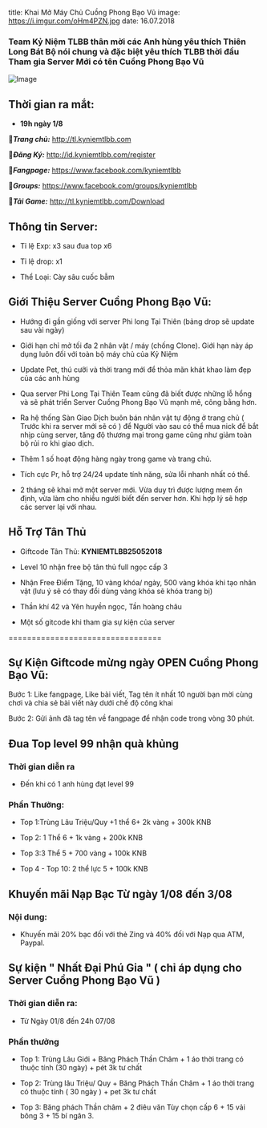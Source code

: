 title: Khai Mở Máy Chủ Cuồng Phong Bạo Vũ
image: https://i.imgur.com/oHm4PZN.jpg
date: 16.07.2018
### Team Kỷ Niệm TLBB thân mời các Anh hùng yêu thích Thiên Long Bát Bộ nói chung và đặc biệt yêu thích TLBB thời đầu Tham gia Server Mới có tên Cuồng Phong Bạo Vũ

![Image](https://i.imgur.com/oHm4PZN.jpg)

## Thời gian ra mắt: 

- **19h ngày 1/8**

🔰***Trang chủ:*** http://tl.kyniemtlbb.com

🔰***Đăng Ký:*** http://id.kyniemtlbb.com/register

🔰***Fangpage:*** https://www.facebook.com/kyniemtlbb

🔰***Groups:*** https://www.facebook.com/groups/kyniemtlbb

🔰***Tải Game:*** http://tl.kyniemtlbb.com/Download

## Thông tin Server:

- Tỉ lệ Exp: x3 sau đua top x6

- Tỉ lệ drop: x1

- Thể Loại: Cày sâu cuốc bẫm

## Giới Thiệu Server Cuồng Phong Bạo Vũ:

- Hướng đi gần giống với server Phi long Tại Thiên (bảng drop sẽ update sau vài ngày)

- Giới hạn chỉ mở tối đa 2 nhân vật / máy (chống Clone). Giới hạn này áp dụng luôn đối với toàn bộ máy chủ của Kỷ Niệm 

- Update Pet, thú cưỡi và thời trang mới để thỏa mãn khát khao làm đẹp của các anh hùng

- Qua server Phi Long Tại Thiên Team cũng đã biết được những lỗ hổng và sẽ phát triển Server Cuồng Phong Bạo Vũ mạnh mẽ, công bằng hơn.

- Ra hệ thống Sàn Giao Dịch buôn bán nhân vật tự động ở trang chủ ( Trước khi ra server mới sẽ có ) để Người vào sau có thể mua nick để bắt nhịp cùng server, tăng độ thương mại trong game cũng như giảm toàn bộ rủi ro khi giao dịch.

- Thêm 1 số hoạt động hàng ngày trong game và trang chủ.

- Tích cực Pr, hỗ trợ 24/24 update tính năng, sửa lỗi nhanh nhất có thể.

- 2 tháng sẽ khai mở một server mới. Vừa duy trì được lượng mem ổn định, vừa làm cho nhiều người biết đến server hơn. Khi hợp lý sẽ hợp các server lại với nhau.

## Hỗ Trợ Tân Thủ

- Giftcode Tân Thủ: **KYNIEMTLBB25052018**

- Level 10 nhận free bộ tân thủ full ngọc cấp 3

- Nhận Free Điểm Tặng, 10 vàng khóa/ ngày, 500 vàng khóa khi tạo nhân vật (lưu ý sẽ có thay đổi dùng vàng khóa sẽ khóa trang bị)

-  Thần khí 42 và Yên huyền ngọc, Tần hoàng châu

-  Một số gitcode khi tham gia sự kiện của server

=================================

## Sự Kiện Giftcode mừng ngày OPEN Cuồng Phong Bạo Vũ:

Bước 1: Like fangpage, Like bài viết, Tag tên ít nhất 10 người bạn mời cùng chơi và chia sẻ bài viết này dưới chế độ công khai

Bước 2: Gửi ảnh đã tag tên về fangpage để nhận code trong vòng 30 phút.

## Đua Top level 99 nhận quà khủng

### Thời gian diễn ra

- Đến khi có 1 anh hùng đạt level 99

### Phần Thưởng: 

- Top 1:Trùng Lâu Triệu/Quy +1 thể 6+ 2k vàng + 300k KNB

- Top 2: 1 Thể 6 + 1k vàng + 200k KNB

- Top 3:3 Thể 5 + 700 vàng + 100k KNB

- Top 4 - Top 10: 2 thể lực 5 + 100k KNB

## Khuyến mãi Nạp Bạc Từ ngày 1/08 đến 3/08

### Nội dung: 

- Khuyến mãi 20% bạc đối với thẻ Zing và 40% đối với Nạp qua ATM, Paypal.

## Sự kiện " Nhất Đại Phú Gia " ( chỉ áp dụng cho Server Cuồng Phong Bạo Vũ )
 
### Thời gian diễn ra: 

- Từ Ngày 01/8 đến 24h 07/08

### Phần thưởng

- Top 1: Trùng Lâu Giới + Băng Phách Thần Châm + 1 áo thời trang có thuộc tính (30 ngày) + pét 3k tư chất

- Top 2: Trùng lâu Triệu/ Quy + Băng Phách Thần Châm + 1 áo thời trang có thuộc tính ( 30 ngày ) + pet 3k tư chất

- Top 3: Băng phách Thần châm + 2 điêu văn Tùy chọn cấp 6 + 15 vải bông 3 + 15 bí ngân 3.
